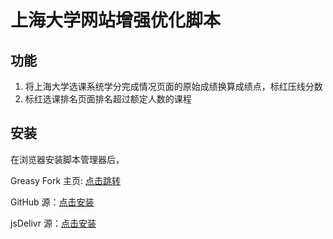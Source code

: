 # 上海大学网站增强优化脚本

## 功能

1. 将上海大学选课系统学分完成情况页面的原始成绩换算成绩点，标红压线分数
2. 标红选课排名页面排名超过额定人数的课程

## 安装
在浏览器安装脚本管理器后，

Greasy Fork 主页: [点击跳转](https://greasyfork.org/zh-CN/scripts/434613-%E4%B8%8A%E6%B5%B7%E5%A4%A7%E5%AD%A6%E7%BD%91%E7%AB%99%E5%A2%9E%E5%BC%BA)

GitHub 源：[点击安装](https://github.com/panghaibin/shu-web-js/raw/master/shu-web.user.js)

jsDelivr 源：[点击安装](https://cdn.jsdelivr.net/gh/panghaibin/shu-web-js@master/shu-web.user.js)
